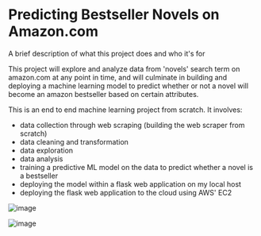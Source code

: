 
# Predicting Bestseller Novels on Amazon.com

A brief description of what this project does and who it's for

This project will explore and analyze data from 'novels' search term on amazon.com at any point in time, and will culminate in building and deploying a machine learning model to predict whether or not a novel will become an amazon bestseller based on certain attributes.

This is an end to end machine learning project from scratch. It involves: <br>
- data collection through web scraping (building the web scraper from scratch) <br>
- data cleaning and transformation <br>
- data exploration <br>
- data analysis <br>
- training a predictive ML model on the data to predict whether a novel is a bestseller <br>
- deploying the model within a flask web application on my local host <br>
- deploying the flask web application to the cloud using AWS' EC2



![image](https://user-images.githubusercontent.com/56229226/194883632-ff211c29-585c-4669-8ae8-fb77d01d7170.png)

![image](https://user-images.githubusercontent.com/56229226/194883879-54d2d8cb-51e4-47f6-9006-0794f6d45332.png)




